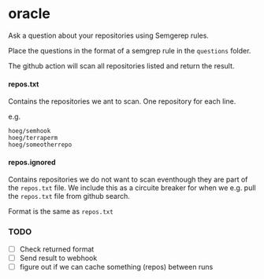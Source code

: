 # oracle

Ask a question about your repositories using Semgerep rules.

Place the questions in the format of a semgrep rule in the `questions` folder.

The github action will scan all repositories listed and return the result.


#### repos.txt

Contains the repositories we ant to scan.
One repository for each line.

e.g.

```
hoeg/semhook
hoeg/terraperm
hoeg/someotherrepo
```

#### repos.ignored

Contains repositories we do not want to scan eventhough they are part of the `repos.txt` file.
We include this as a circuite breaker for when we e.g. pull the `repos.txt` file from github search.

Format is the same as `repos.txt`

### TODO

- [ ] Check returned format
- [ ] Send result to webhook
- [ ] figure out if we can cache something (repos) between runs
